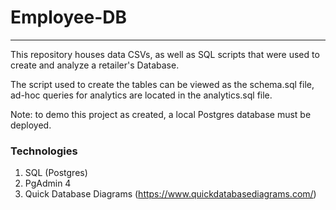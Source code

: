 # Employee-DB
---
This repository houses data CSVs, as well as SQL scripts that were used to create and analyze a retailer's Database.

The script used to create the tables can be viewed as the schema.sql file, ad-hoc queries for analytics are located in the analytics.sql file.

Note: to demo this project as created, a local Postgres database must be deployed.

### Technologies
1. SQL (Postgres)
2. PgAdmin 4 
3. Quick Database Diagrams (https://www.quickdatabasediagrams.com/)